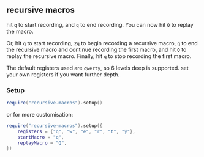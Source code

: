 recursive macros
----------------

hit `q` to start recording, and `q` to end recording.
You can now hit `Q` to replay the macro.

Or, hit `q` to start recording, `2q` to begin recording a recursive macro,
`q` to end the recursive macro and continue recording the first macro,
and hit `Q` to replay the recursive macro. Finally, hit `q` to stop recording
the first macro.

The default registers used are `qwerty`, so 6 levels deep is supported. set your own registers if you want further depth.

### Setup

```lua
require("recursive-macros").setup()
```

or for more customisation:

```lua
require("recursive-macros").setup({
    registers = {"q", "w", "e", "r", "t", "y"},
    startMacro = "q",
    replayMacro = "Q",
})
```

